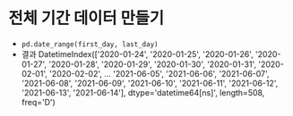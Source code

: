 # 전체 기간 데이터 만들기
- `pd.date_range(first_day, last_day)`
- 결과
  DatetimeIndex(['2020-01-24', '2020-01-25', '2020-01-26', '2020-01-27',
               '2020-01-28', '2020-01-29', '2020-01-30', '2020-01-31',
               '2020-02-01', '2020-02-02',
               ...
               '2021-06-05', '2021-06-06', '2021-06-07', '2021-06-08',
               '2021-06-09', '2021-06-10', '2021-06-11', '2021-06-12',
               '2021-06-13', '2021-06-14'],
              dtype='datetime64[ns]', length=508, freq='D')
